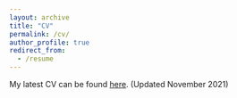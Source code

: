 ```yaml
---
layout: archive
title: "CV"
permalink: /cv/
author_profile: true
redirect_from:
  - /resume
---
```


My latest CV can be found [here](http://greglanzalotto.github.io/files/GregLanzalottoCV.pdf). (Updated November 2021)
